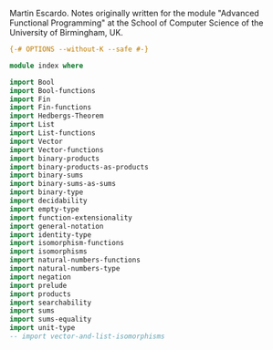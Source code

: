 
Martin Escardo.
Notes originally written for the module "Advanced Functional Programming"
at the School of Computer Science of the University of Birmingham, UK.


```agda
{-# OPTIONS --without-K --safe #-}

module index where

import Bool
import Bool-functions
import Fin
import Fin-functions
import Hedbergs-Theorem
import List
import List-functions
import Vector
import Vector-functions
import binary-products
import binary-products-as-products
import binary-sums
import binary-sums-as-sums
import binary-type
import decidability
import empty-type
import function-extensionality
import general-notation
import identity-type
import isomorphism-functions
import isomorphisms
import natural-numbers-functions
import natural-numbers-type
import negation
import prelude
import products
import searchability
import sums
import sums-equality
import unit-type
-- import vector-and-list-isomorphisms
```

